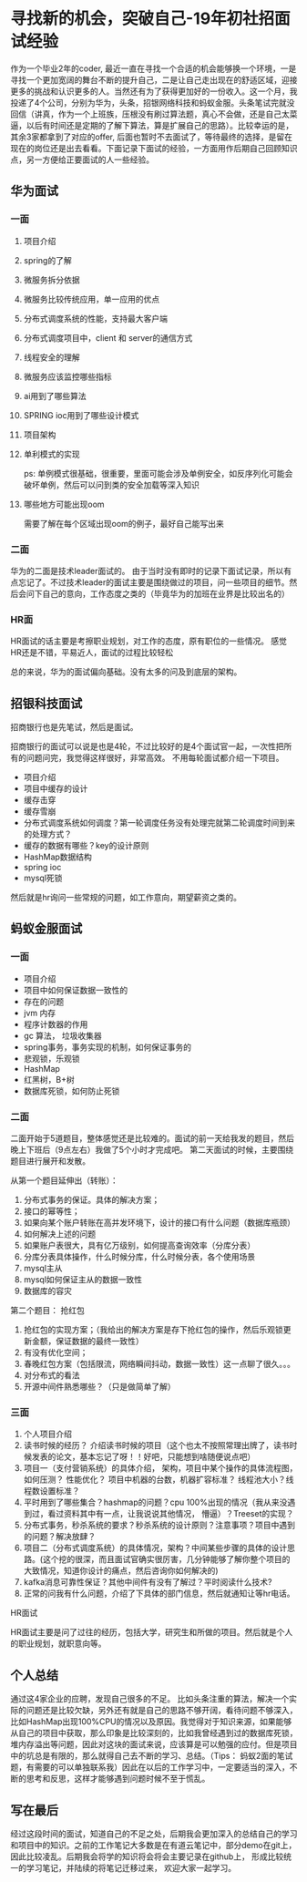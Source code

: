 # 寻找新的机会，突破自己-19年初社招面试经验

作为一个毕业2年的coder, 最近一直在寻找一个合适的机会能够换一个环境，一是寻找一个更加宽阔的舞台不断的提升自己，二是让自己走出现在的舒适区域，迎接更多的挑战和认识更多的人。当然还有为了获得更加好的一份收入。这一个月，我投递了4个公司，分别为华为，头条，招银网络科技和蚂蚁金服。头条笔试完就没回信（讲真，作为一个上班族，压根没有刷过算法题，真心不会做，还是自己太菜逼，以后有时间还是定期的了解下算法，算是扩展自己的思路）。比较幸运的是，其余3家都拿到了对应的offer, 后面也暂时不去面试了，等待最终的选择，是留在现在的岗位还是出去看看。下面记录下面试的经验，一方面用作后期自己回顾知识点，另一方便给正要面试的人一些经验。

## 华为面试

### 一面

1. 项目介绍

2. spring的了解

3. 微服务拆分依据

4. 微服务比较传统应用，单一应用的优点

5. 分布式调度系统的性能，支持最大客户端

6. 分布式调度项目中，client 和 server的通信方式

7. 线程安全的理解

8. 微服务应该监控哪些指标

9. ai用到了哪些算法 

10. SPRING ioc用到了哪些设计模式

11. 项目架构

12. 单利模式的实现 

    ps: 单例模式很基础，很重要，里面可能会涉及单例安全，如反序列化可能会破坏单例，然后可以问到类的安全加载等深入知识

13. 哪些地方可能出现oom

    需要了解在每个区域出现oom的例子，最好自己能写出来

### 二面

华为的二面是技术leader面试的。 由于当时没有即时的记录下面试记录，所以有点忘记了。不过技术leader的面试主要是围绕做过的项目，问一些项目的细节。然后会问下自己的意向，工作态度之类的（毕竟华为的加班在业界是比较出名的）

### HR面

HR面试的话主要是考擦职业规划，对工作的态度，原有职位的一些情况。 感觉HR还是不错，平易近人，面试的过程比较轻松

总的来说，华为的面试偏向基础。没有太多的问及到底层的架构。

## 招银科技面试

招商银行也是先笔试，然后是面试。

招商银行的面试可以说是也是4轮，不过比较好的是4个面试官一起，一次性把所有的问题问完，我觉得这样很好，非常高效。 不用每轮面试都介绍一下项目。

- 项目介绍
- 项目中缓存的设计
- 缓存击穿
- 缓存雪崩
- 分布式调度系统如何调度？第一轮调度任务没有处理完就第二轮调度时间到来的处理方式？
- 缓存的数据有哪些？key的设计原则
- HashMap数据结构
- spring ioc
- mysql死锁

然后就是hr询问一些常规的问题，如工作意向，期望薪资之类的。

## 蚂蚁金服面试

### 一面

- 项目介绍
- 项目中如何保证数据一致性的
- 存在的问题
- jvm 内存
- 程序计数器的作用
- gc 算法， 垃圾收集器
- spring事务，事务实现的机制，如何保证事务的
- 悲观锁，乐观锁
- HashMap
- 红黑树，B+树
- 数据库死锁，如何防止死锁

### 二面

二面开始于5道题目，整体感觉还是比较难的。面试的前一天给我发的题目，然后晚上下班后（9点左右）我做了5个小时才完成吧。 第二天面试的时候，主要围绕题目进行展开和发散。

从第一个题目延伸出（转账）：

1. 分布式事务的保证。具体的解决方案；
2. 接口的幂等性；
3. 如果向某个账户转账在高并发环境下，设计的接口有什么问题（数据库瓶颈）
4. 如何解决上述的问题
5. 如果账户表很大，具有亿万级别，如何提高查询效率（分库分表）
6. 分库分表具体操作，什么时候分库，什么时候分表，各个使用场景
7. mysql主从
8. mysql如何保证主从的数据一致性
9. 数据库的容灾

第二个题目： 抢红包

1. 抢红包的实现方案；（我给出的解决方案是存下抢红包的操作，然后乐观锁更新金额，保证数据的最终一致性）
2. 有没有优化空间；
3. 春晚红包方案（包括限流，网络瞬间抖动，数据一致性）这一点聊了很久。。。
4. 对分布式的看法
5. 开源中间件熟悉哪些？（只是做简单了解）

### 三面

1. 个人项目介绍
2. 读书时候的经历？  介绍读书时候的项目（这个也太不按照常理出牌了，读书时候发表的论文，基本忘记了呀！！好吧，只能想到啥随便说点吧）
3. 项目一（支付营销系统）的具体介绍， 架构，项目中某个操作的具体流程图，如何压测？ 性能优化？ 项目中机器的台数，机器扩容标准？ 线程池大小？线程数设置标准？
4. 平时用到了哪些集合？hashmap的问题？cpu 100%出现的情况（我从来没遇到过，看过资料其中有一点，让我说说其他情况， 懵逼）？Treeset的实现？
5. 分布式事务，秒杀系统的要求？秒杀系统的设计原则？注意事项？项目中遇到的问题？解决放肆？
6. 项目二（分布式调度系统）的具体情况，架构？中间某些步骤的具体的设计思路。(这个挖的很深，而且面试官确实很厉害，几分钟能够了解你整个项目的大致情况，知道你设计的痛点，然后咨询你如何解决的)
7. kafka消息可靠性保证？其他中间件有没有了解过？平时阅读什么技术?
8. 正常的问我有什么问题，介绍了下具体的部门信息，然后就通知让等hr电话。

HR面试

HR面试主要是问了过往的经历，包括大学，研究生和所做的项目。然后就是个人的职业规划，就职意向等。

## 个人总结

通过这4家企业的应聘，发现自己很多的不足。 比如头条注重的算法，解决一个实际的问题还是比较欠缺，另外还有就是自己的思路不够开阔，看待问题不够深入，比如HashMap出现100%CPU的情况以及原因。我觉得对于知识来源，如果能够从自己的项目中获取，那么印象是比较深刻的，比如我曾经遇到过的数据库死锁，堆内存溢出等问题，因此对这块的面试来说，应该算是可以勉强的应付。但是项目中的坑总是有限的，那么就得自己去不断的学习、总结。（Tips： 蚂蚁2面的笔试题，有需要的可以单独联系我）因此在以后的工作学习中，一定要适当的深入，不断的思考和反思，这样才能够遇到问题时候不至于慌乱。

## 写在最后

经过这段时间的面试，知道自己的不足之处，后期我会更加深入的总结自己的学习和项目中的知识。之前的工作笔记大多数是在有道云笔记中，部分demo在git上，因此比较凌乱。后期我会将学的知识将会将会主要记录在github上， 形成比较统一的学习笔记，并陆续的将笔记迁移过来， 欢迎大家一起学习。
